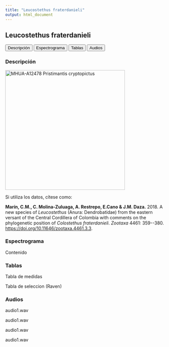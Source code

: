 ```yaml
---
title: "Leucostethus fraterdanieli"
output: html_document
---
```


## Leucostethus fraterdanieli

<div class="tab">
  <button class="tablinks" onclick="openTab(event, 'DescripcionL')">Descripción</button>
  <button class="tablinks" onclick="openTab(event, 'EspectrogramaL')">Espectrograma</button>
  <button class="tablinks" onclick="openTab(event, 'TablasL')">Tablas</button>
  <button class="tablinks" onclick="openTab(event, 'AudiosL')">Audios</button>
</div>

<div id="DescripcionL" class="tabcontent">
  <h3>Descripción</h3>
  <img src="/docs/images/MHUAA12478_Pristimantis_cryptopictus.JPG" alt="MHUA-A12478 Pristimantis cryptopictus" style="width:10cm;">
  <p>Si utiliza los datos, cítese como:</p>
  <p><strong>Marín, C.M., C. Molina-Zuluaga, A. Restrepo, E.Cano & J.M. Daza.</strong> 2018. A new species of <i>Leucostethus</i> (Anura: Dendrobatidae) from the eastern versant of the Central Cordillera of Colombia with comments on the phylogenetic position of <i>Colostethus fraterdanieli</i>. <i>Zootaxa</i> 4461: 359--380. <a href="https://doi.org/10.11646/zootaxa.4461.3.3">https://doi.org/10.11646/zootaxa.4461.3.3</a>.</p>
</div>

<div id="EspectrogramaL" class="tabcontent">
  <h3>Espectrograma</h3>
  <p>Contenido</p>
</div>

<div id="TablasL" class="tabcontent">
  <h3>Tablas</h3>
  <p>Tabla de medidas</p>
  <p>Tabla de seleccion (Raven)</p>
</div>

<div id="AudiosL" class="tabcontent">
  <h3>Audios</h3>
  <p>audio1.wav</p>
  <p>audio1.wav</p>
  <p>audio1.wav</p>
  <p>audio1.wav</p>
</div>

